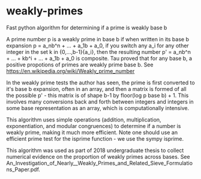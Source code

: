 # weakly-primes
Fast python algorithm for determining if a prime is weakly base b

A prime number p is a weakly prime in base b if when written in its base b expansion p = a_nb^n + ... + a_1b + a_0, if you switch any a_i for any other integer in the set k in {0,...,b-1}\{a_i}, then the resulting number p' = a_nb^n + ... + kb^i + ... + a_1b + a_0 is composite. Tau proved that for any base b,  a positive propotions of primes are weakly prime base b. See https://en.wikipedia.org/wiki/Weakly_prime_number 

In the weakly prime tests the author has seen, the prime is first converted to it's base b expansion, often in an array, and then a matrix is formed of all the possible p' - this matrix is of shape  b-1 by floor(log p base b) + 1. This involves many conversions back and forth between integers and integers in some base representation as an array, which is computationally intensive. 

This algorithm uses simple operations (addition, multiplication, exponentiation, and modular congruences) to determine if a number is weakly prime, making it much more efficient. Note one should use an efficient prime test for the isprime function - we use the sympy isprime.  

This algorithm was used as part of 2018 undergraduate thesis to collect numerical evidence on the proportion of weakly primes across bases. See An_Investigation_of_Nearly__Weakly_Primes_and_Related_Sieve_Formulations_Paper.pdf.   
